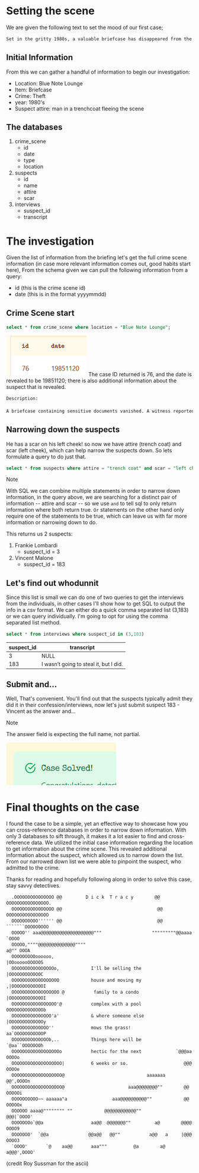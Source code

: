 # Setting the scene

We are given the following text to set the mood of our first case;

```txt
Set in the gritty 1980s, a valuable briefcase has disappeared from the Blue Note Lounge. A witness reported that a man in a trench coat was seen fleeing the scene. Investigate the crime scene, review the list of suspects, and examine interview transcripts to reveal the culprit.
```
## Initial Information
From this we can gather a handful of information to begin our investigation:
 - Location: Blue Note Lounge
 - Item: Briefcase
 - Crime: Theft
 - year: 1980's
 - Suspect attire: man in a trenchcoat fleeing the scene
## The databases
1. crime_scene
    - id
    - date
    - type
    - location
2. suspects
	- id
	- name
	- attire
	- scar
3. interviews
	- suspect_id
	- transcript


# The investigation
Given the list of information from the briefing let's get the full crime scene information  (in case more relevant information comes out, good habits start here), From the schema given we can pull the following information from a query:
- id (this is the crime scene id)
- date (this is in the format yyyymmdd)

## Crime Scene start
```sql
select * from crime_scene where location = "Blue Note Lounge";
```

![Case_Info](../images/Case_Info.png)
The case ID returned is 76, and the date is revealed to be 19851120; there is also additional information about the suspect that is revealed.
```txt
Description:

A briefcase containing sensitive documents vanished. A witness reported a man in a trench coat with a scar on his left cheek fleeing the scene.
```
## Narrowing down the suspects
He has a scar on his left cheek! so now we have attire (trench coat) and scar (left cheek), which can help narrow the suspects down. So lets formulate a query to do just that.

```sql
select * from suspects where attire = "trench coat" and scar = "left cheek";
```

> [!note]
> With SQL we can combine multiple statements in order to narrow down information, in the query above, we are searching for a distinct pair of information -- attire and scar -- so we use `and` to tell sql to only return information where both return true. `Or` statements on the other hand only require one of the statements to be true, which can leave us with far more information or narrowing down to do.

This returns us 2 suspects:
1. Frankie Lombardi
	- suspect_id = 3
2. Vincent Malone
	- suspect_id = 183

## Let's find out whodunnit
Since this list is small we can do one of two queries to get the interviews from the individuals, in other cases I'll show how to get SQL to output the info in a csv format.
We can either do a quick comma separated list (3,183) or we can query individually. I'm going to opt for using the comma separated list method.
```sql
select * from interviews where suspect_id in (3,183)
```

| suspect_id | transcript                             |
| ---------- | -------------------------------------- |
| 3          | NULL                                   |
| 183        | I wasn’t going to steal it, but I did. |

## Submit and...
Well, That's convenient. You'll find out that the suspects typically admit they did it in their confession/interviews, now let's just submit suspect 183 - Vincent as the answer and... 

> [!note] 
> The answer field is expecting the full name, not partial. 


![Case_Solved](../images/Case_Solved.png)

# Final thoughts on the case

I found the case to be a simple, yet an effective way to showcase how you can cross-reference databases in order to narrow down information. With only 3 databases to sift through, it makes it a lot easier to find and cross-reference data. 
We utilized the initial case information regarding the location to get information about the crime scene. This revealed additional information about the suspect, which allowed us to narrow down the list. From our narrowed down list we were able to pinpoint the suspect, who admitted to the crime.

Thanks for reading and hopefully following along in order to solve this case, stay savvy detectives.

```
  .OOOOOOOOOOOOOOO @@         D i c k  T r a c y        @@ OOOOOOOOOOOOOOOO.
  OOOOOOOOOOOOOOOO @@                                    @@ OOOOOOOOOOOOOOOO
  OOOOOOOOOO'''''' @@                                    @@ ```````OOOOOOOOO
  OOOOO'' aaa@@@@@@@@@@@@@@@@@@@@"""                   """""""""@@aaaa `OOOO
  OOOOO,""""@@@@@@@@@@@@@@""""                                     a@"" OOOA
  OOOOOOOOOoooooo,                                            |OOoooooOOOOOS
  OOOOOOOOOOOOOOOOo,            I'll be selling the           |OOOOOOOOOOOOC
  OOOOOOOOOOOOOOOOOO            house and moving my          ,|OOOOOOOOOOOOI
  OOOOOOOOOOOOOOOOOO @           family to a condo           |OOOOOOOOOOOOOI
  OOOOOOOOOOOOOOOOO'@           complex with a pool          OOOOOOOOOOOOOOb
  OOOOOOOOOOOOOOO'a'            & where someone else         |OOOOOOOOOOOOOy
  OOOOOOOOOOOOOO''              mows the grass!           aa`OOOOOOOOOOOP
  OOOOOOOOOOOOOOb,..            Things here will be           `@aa``OOOOOOOh
  OOOOOOOOOOOOOOOOOOo           hectic for the next             `@@@aa OOOOo
  OOOOOOOOOOOOOOOOOOO|          6 weeks or so.                     @@@ OOOOe
  OOOOOOOOOOOOOOOOOOO@                               aaaaaaa       @@',OOOOn
  OOOOOOOOOOOOOOOOOOO@                        aaa@@@@@@@@""        @@ OOOOOi
  OOOOOOOOOO~~ aaaaaa"a                 aaa@@@@@@@@@@""            @@ OOOOOx
  OOOOOO aaaa@"""""""" ""            @@@@@@@@@@@@""               @@@|`OOOO'
  OOOOOOOo`@@a                  aa@@  @@@@@@@""         a@        @@@@ OOOO9
  OOOOOOO'  `@@a               @@a@@   @@""           a@@   a     |@@@ OOOO3
  `OOOO'       `@    aa@@       aaa"""          @a        a@     a@@@',OOOO'

```
(credit Roy Sussman for the ascii)